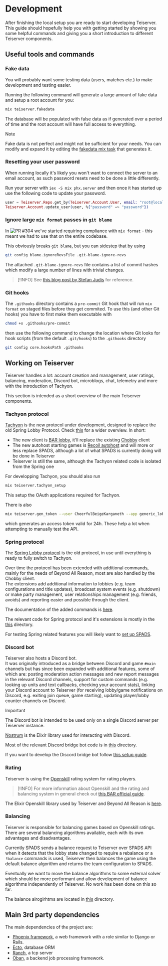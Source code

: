 # Development
After finishing the local setup you are ready to start developing Teiserver.
This guide should hopefully help you with getting started by showing you some helpful commands and giving you a short introduction to different Teiserver components.

## Useful tools and commands
### Fake data

You will probably want some testing data (users, matches etc.) to make development and testing easier.

Running the following command will generate a large amount of fake data and setup a root account for you:
```bash
mix teiserver.fakedata
```
The database will be populated with false data as if generated over a period of time and the root account will have full access to everything.

> [!NOTE]
> Fake data is not perfect and might not be sufficient for your needs. You can modify and expand it by editing the [fakedata mix task](/lib/teiserver/mix_tasks/fake_data.ex) that generates it.


### Resetting your user password
When running locally it's likely you won't want to connect the server to an email account, as such password resets need to be done a little differently.

Run your server with `iex -S mix phx.server` and then once it has started up use the following code to update your password.

```elixir
user = Teiserver.Repo.get_by(Teiserver.Account.User, email: "root@localhost")
Teiserver.Account.update_user(user, %{"password" => "password"})
```

### Ignore large `mix format` passes in `git blame`
In ![PR #304](https://github.com/beyond-all-reason/teiserver/pull/304) we've started requiring compliance with `mix format` - this meant we had to use that on the entire codebase.

This obviously breaks `git blame`, but you can sidestep that by using
```bash
git config blame.ignoreRevsFile .git-blame-ignore-revs
```

The attached `.git-blame-ignore-revs` file contains a list of commit hashes which modify a large number of lines with trivial changes.

> [!INFO]
> See [this blog post by Stefan Judis](https://www.stefanjudis.com/today-i-learned/how-to-exclude-commits-from-git-blame/) for reference.


### Git hooks
The `.githooks` directory contains a `pre-commit` Git hook that will run `mix format` on staged files before they get commited.
To use this (and other Git hooks) you have to first make them executable with
```bash
chmod +x .githooks/pre-commit
```
then use the following command to change the location where Git looks for hook scripts (from the default `.git/hooks`) to the `.githooks` directory
```bash
git config core.hooksPath .githooks
```

## Working on Teiserver
Teiserver handles a lot: account creation and management, user ratings, balancing, moderation, Discord bot, microblogs, chat, telemetry and more with the introduction of Tachyon.

This section is intended as a short overview of the main Teiserver components.

### Tachyon protocol
[Tachyon](https://github.com/beyond-all-reason/tachyon) is the new protocol under development, designed to replace the old Spring Lobby Protocol.
Check [this](https://beyond-all-reason.github.io/infrastructure/new_client/) for a wider overview. In short:
- The new client is [BAR lobby](https://github.com/beyond-all-reason/bar-lobby), it'll replace the existing [Chobby](https://github.com/beyond-all-reason/BYAR-Chobby) client
- The new autohost starting games is [Recoil autohost](https://github.com/beyond-all-reason/recoil-autohost) and will more or less replace SPADS, although a lot of what SPADS is currently doing will be done in Teiserver
- Teiserver is still the same, although the Tachyon related code is isolated from the Spring one

For developping Tachyon, you should also run
```bash
mix teiserver.tachyon_setup
```
This setup the OAuth applications required for Tachyon.

There is also
```bash
mix teiserver.gen_token --user CheerfulBeigeKarganeth --app generic_lobby
```
which generates an access token valid for 24h. These help a lot when attempting to manually test the API.

### Spring protocol
The [Spring Lobby protocol](https://springrts.com/dl/LobbyProtocol/ProtocolDescription.html) is the old protocol, in use until everything is ready to fully switch to Tachyon.

Over time the protocol has been extended with additional commands, mainly for the needs of Beyond All Reason, most are also handled by the Chobby client.<br>
The extensions add additional information to lobbies (e.g. team configurations and title updates), broadcast system events (e.g. shutdown) or make party management, user relationships management (e.g. friends, avoids) and reporting easier and possible through the client.

The documentation of the added commands is [here](documents/spring/extensions.md).

The relevant code for Spring protocol and it's extensions is mostly in the [this](lib/teiserver/protocols/spring) directory.

For testing Spring related features you will likely want to [set up SPADS](/documents/guides/spads_install.md).


### Discord bot
Teiserver also hosts a Discord bot.<br>
It was originally introduced as a bridge between Discord and game `#main` channels but has since been expanded with additional features, some of which are: posting moderation action messages and new report messages in the relevant Discord channels, support for custom commands (e.g. looking up units and text callbacks, checking your account stats), linking your Discord account to Teiserver (for receiving lobby/game notifications on Discord, e.g. exiting join queue, game starting), updating player/lobby counter channels on Discord.

> [!IMPORTANT]
> The Discord bot is intended to be used only on a single Discord server per Teiserver instance.

[Nostrum](https://hexdocs.pm/nostrum/intro.html) is the Elixir library used for interacting with Discord.

Most of the relevant Discord bridge bot code is in [this](lib/teiserver/bridge) directory.

If you want to develop the Discord bridge bot follow [this setup guide](https://github.com/beyond-all-reason/teiserver/blob/master/documents/guides/discord_bot.md).

### Rating
Teiserver is using the [Openskill](https://openskill.me/) rating system for rating players. 

> [!INFO]
> For more information about Openskill and the rating and balancing system in general check out [this BAR official guide](https://www.beyondallreason.info/guide/rating-and-lobby-balance).

The Elixir Openskill library used by Teiserver and Beyond All Reason is [here](https://github.com/beyond-all-reason/openskill.ex).

### Balancing
Teiserver is responsible for balancing games based on Openskill ratings.
There are several balancing algorithms available, each with its own advantages and disadvantages.

Currently SPADS sends a balance request to Teiserver over SPADS API when it detects that the lobby state changed to require a rebalance or a `!balance` commands is used, Teiserver then balances the game using the default balance algorithm and returns the team configuration to SPADS.

Eventually we want to move the balance algorithms to some external solver which should be more performant and allow development of balance algorithms independently of Teiserver. No work has been done on this so far.

The balance alrogirhtms are located in [this](lib/teiserver/battle/balance) directory.

## Main 3rd party dependencies
The main dependencies of the project are:
- [Phoenix framework](https://www.phoenixframework.org/), a web framework with a role similar to Django or Rails.
- [Ecto](https://github.com/elixir-ecto/ecto), database ORM
- [Ranch](https://github.com/ninenines/ranch), a tcp server
- [Oban](https://github.com/sorentwo/oban), a backend job processing framework.